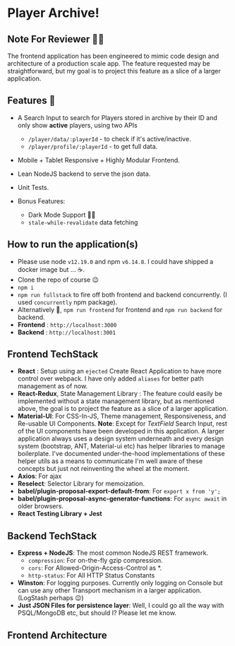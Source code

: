 # Player Archive!



## Note For Reviewer 🙏🏻

The frontend application has been engineered to mimic code design and architecture of a production scale app. 
The feature requested may be straightforward, but my goal is to project this feature as a slice of a larger application.

## Features 📝

 - A Search Input to search for Players stored in archive by their ID and only show **active** players, using two APIs
	 - `/player/data/:playerId` - to check if it's active/inactive.
	 - `/player/profile/:playerId` - to get full data.
	 
 - Mobile + Tablet Responsive + Highly Modular Frontend.
 - Lean NodeJS backend to serve the json data.
 - Unit Tests.
 - Bonus Features: 
	 - Dark Mode Support 🌙🌚 
	 - `stale-while-revalidate` data fetching

## How to run the application(s)

 - Please use node `v12.19.0` and npm `v6.14.8`. I could have shipped a docker image but ... ☕.
 - Clone the repo of course 😉
 - `npm i` 
 - `npm run fullstack` to fire off both frontend and backend concurrently. (I used `concurrently` npm package).
 - Alternatively 💅, `npm run frontend` for frontend and `npm run backend` for backend.
 - **Frontend** : `http://localhost:3000` 
 - **Backend** : `http://localhost:3001` 




## Frontend TechStack


 - **React** : Setup using an `ejected` Create React Application to have more control over webpack. I have only added `aliases` for better path management as of now.
 - **React-Redux**, State Management Library : The feature could easily be implemented without a state management library, but as mentioned above, the goal is to project the feature as a slice of a larger application.
 - **Material-UI**: For CSS-In-JS, Theme management, Responsiveness, and Re-usable UI Components. **Note**: Except for *TextField* Search Input, rest of the UI components have been developed in this application. A larger application always uses a design system underneath and every design system (bootstrap, ANT, Material-ui etc)  has helper libraries to manage boilerplate. I've documented under-the-hood implementations of these helper utils as a means to communicate I'm well aware of these concepts but just not reinventing the wheel at the moment. 
 -  **Axios**: For ajax
 - **Reselect**: Selector Library for memoization.
 - **babel/plugin-proposal-export-default-from**: For `export x from 'y';`
 -  **babel/plugin-proposal-async-generator-functions**: For `async await` in older browsers.
 - **React Testing Library + Jest**


## Backend TechStack

 - **Express + NodeJS**: The most common NodeJS REST framework.
	 - `compression`: For on-the-fly gzip compression.
	 - `cors`: For Allowed-Origin-Access-Control as *.
	 - `http-status`: For All HTTP Status Constants 
 - **Winston**:  For logging purposes. Currently only logging on Console but can use any other Transport mechanism in a larger application. (LogStash perhaps 😉)
 - **Just JSON Files for persistence layer**: Well, I could go all the way with PSQL/MongoDB etc, but should I? Please let me know.

## Frontend Architecture

